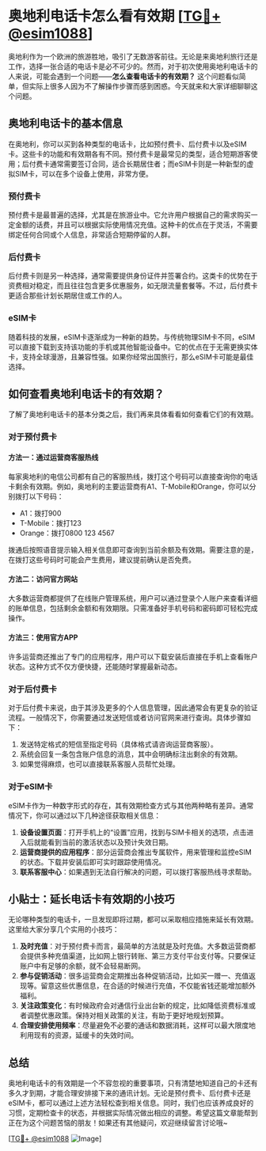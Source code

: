 # 奥地利电话卡怎么看有效期 [[TG💪+ @esim1088](https://t.me/s/esim1088)]

奥地利作为一个欧洲的旅游胜地，吸引了无数游客前往。无论是来奥地利旅行还是工作，选择一张合适的电话卡是必不可少的。然而，对于初次使用奥地利电话卡的人来说，可能会遇到一个问题——**怎么查看电话卡的有效期？** 这个问题看似简单，但实际上很多人因为不了解操作步骤而感到困惑。今天就来和大家详细聊聊这个问题。

## 奥地利电话卡的基本信息

在奥地利，你可以买到各种类型的电话卡，比如预付费卡、后付费卡以及eSIM卡。这些卡的功能和有效期各有不同。预付费卡是最常见的类型，适合短期游客使用；后付费卡通常需要签订合同，适合长期居住者；而eSIM卡则是一种新型的虚拟SIM卡，可以在多个设备上使用，非常方便。

### 预付费卡

预付费卡是最普遍的选择，尤其是在旅游业中。它允许用户根据自己的需求购买一定金额的话费，并且可以根据实际使用情况充值。这种卡的优点在于灵活，不需要绑定任何合同或个人信息，非常适合短期停留的人群。

### 后付费卡

后付费卡则是另一种选择，通常需要提供身份证件并签署合约。这类卡的优势在于资费相对稳定，而且往往包含更多优惠服务，如无限流量套餐等。不过，后付费卡更适合那些计划长期居住或工作的人。

### eSIM卡

随着科技的发展，eSIM卡逐渐成为一种新的趋势。与传统物理SIM卡不同，eSIM可以直接下载到支持该功能的手机或其他智能设备中。它的优点在于无需更换实体卡，支持全球漫游，且兼容性强。如果你经常出国旅行，那么eSIM卡可能是最佳选择。

## 如何查看奥地利电话卡的有效期？

了解了奥地利电话卡的基本分类之后，我们再来具体看看如何查看它们的有效期。

### 对于预付费卡

#### 方法一：通过运营商客服热线
每家奥地利的电信公司都有自己的客服热线，拨打这个号码可以直接查询你的电话卡剩余有效期。例如，奥地利的主要运营商有A1、T-Mobile和Orange，你可以分别拨打以下号码：
- A1：拨打900
- T-Mobile：拨打123
- Orange：拨打0800 123 4567

拨通后按照语音提示输入相关信息即可查询到当前余额及有效期。需要注意的是，在拨打这些号码时可能会产生费用，建议提前确认是否免费。

#### 方法二：访问官方网站
大多数运营商都提供了在线账户管理系统，用户可以通过登录个人账户来查看详细的账单信息，包括剩余金额和有效期限。只需准备好手机号码和密码即可轻松完成操作。

#### 方法三：使用官方APP
许多运营商还推出了专门的应用程序，用户可以下载安装后直接在手机上查看账户状态。这种方式不仅方便快捷，还能随时掌握最新动态。

### 对于后付费卡

对于后付费卡来说，由于其涉及更多的个人信息管理，因此通常会有更复杂的验证流程。一般情况下，你需要通过发送短信或者访问官网来进行查询。具体步骤如下：

1. 发送特定格式的短信至指定号码（具体格式请咨询运营商客服）。
2. 系统会回复一条包含账户信息的消息，其中会明确标注出剩余的有效期。
3. 如果觉得麻烦，也可以直接联系客服人员帮忙处理。

### 对于eSIM卡

eSIM卡作为一种数字形式的存在，其有效期检查方式与其他两种略有差异。通常情况下，你可以通过以下几种途径获取相关信息：

1. **设备设置页面**：打开手机上的“设置”应用，找到与SIM卡相关的选项，点击进入后就能看到当前的激活状态以及预计失效日期。
2. **运营商提供的应用程序**：部分运营商会推出专属软件，用来管理和监控eSIM的状态。下载并安装后即可实时跟踪使用情况。
3. **联系客服中心**：如果遇到无法自行解决的问题，可以拨打客服热线寻求帮助。

## 小贴士：延长电话卡有效期的小技巧

无论哪种类型的电话卡，一旦发现即将过期，都可以采取相应措施来延长有效期。这里给大家分享几个实用的小技巧：

1. **及时充值**：对于预付费卡而言，最简单的方法就是及时充值。大多数运营商都会提供多种充值渠道，比如网上银行转账、第三方支付平台支付等。只要保证账户中有足够的余额，就不会轻易断网。
2. **参与促销活动**：很多运营商会定期推出各种促销活动，比如买一赠一、充值返现等。留意这些优惠信息，在合适的时候进行充值，不仅能省钱还能增加额外福利。
3. **关注政策变化**：有时候政府会对通信行业出台新的规定，比如降低资费标准或者调整优惠政策。保持对相关政策的关注，有助于更好地规划预算。
4. **合理安排使用频率**：尽量避免不必要的通话和数据消耗，这样可以最大限度地利用现有的资源，延缓卡的失效时间。

## 总结

奥地利电话卡的有效期是一个不容忽视的重要事项，只有清楚地知道自己的卡还有多久才到期，才能合理安排接下来的通讯计划。无论是预付费卡、后付费卡还是eSIM卡，都可以通过上述方法轻松查到相关信息。同时，我们也应该养成良好的习惯，定期检查卡的状态，并根据实际情况做出相应的调整。希望这篇文章能帮到正在为这个问题苦恼的朋友！如果还有其他疑问，欢迎继续留言讨论哦~

[[TG💪+ @esim1088](https://t.me/s/esim1088) ![Image](https://i.postimg.cc/4NQfJmqS/Snipaste-2025-05-13-00-14-12.png)]